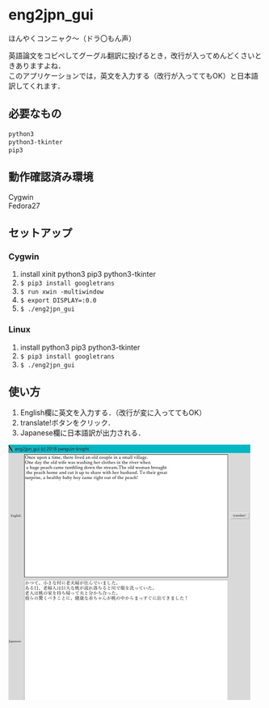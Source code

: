 # eng2jpn_gui
ほんやくコンニャク～（ドラ〇もん声）  

英語論文をコピペしてグーグル翻訳に投げるとき，改行が入ってめんどくさいときありますよね．  
このアプリケーションでは，英文を入力する（改行が入っててもOK）と日本語訳してくれます．  

## 必要なもの
```
python3
python3-tkinter
pip3
```

## 動作確認済み環境
Cygwin  
Fedora27

## セットアップ
### Cygwin
1. install xinit python3 pip3 python3-tkinter
2. `$ pip3 install googletrans`
3. `$ run xwin -multiwindow`
4. `$ export DISPLAY=:0.0`
5. `$ ./eng2jpn_gui`

### Linux
1. install python3 pip3 python3-tkinter
2. `$ pip3 install googletrans`
3. `$ ./eng2jpn_gui`

## 使い方
1. English欄に英文を入力する．（改行が変に入っててもOK）
2. translate!ボタンをクリック．
3. Japanese欄に日本語訳が出力される．

![UI](./UI.jpg)
